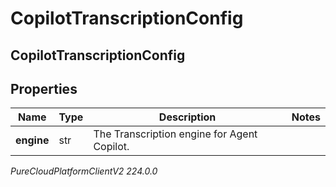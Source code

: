 # CopilotTranscriptionConfig

## CopilotTranscriptionConfig

## Properties

|Name | Type | Description | Notes|
|------------ | ------------- | ------------- | -------------|
| **engine** | str | The Transcription engine for Agent Copilot. | |



_PureCloudPlatformClientV2 224.0.0_
